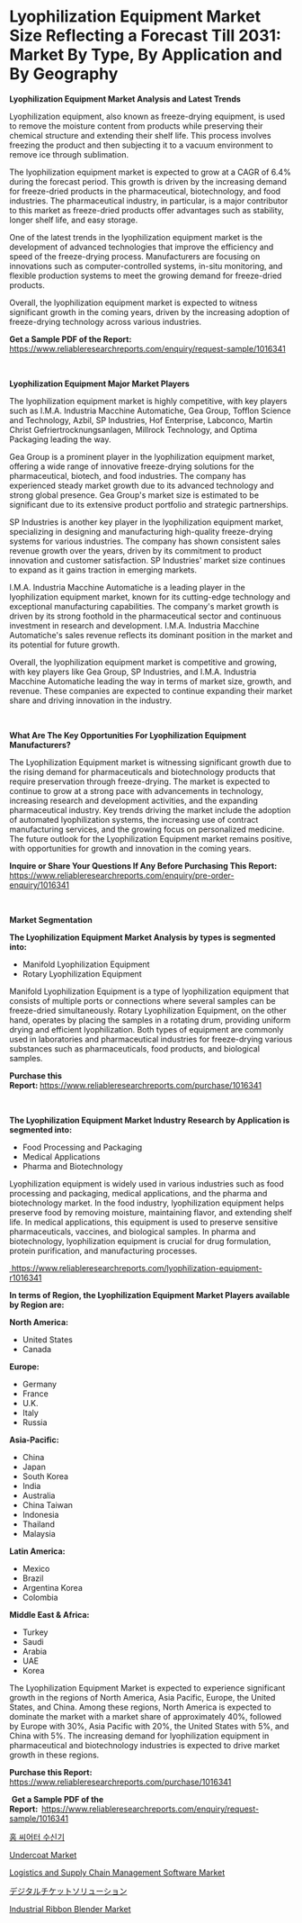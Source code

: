 <p><h1>Lyophilization Equipment Market Size Reflecting a Forecast Till 2031: Market By Type, By Application and By Geography</h1></p><p><strong>Lyophilization Equipment Market Analysis and Latest Trends</strong></p>
<p><p>Lyophilization equipment, also known as freeze-drying equipment, is used to remove the moisture content from products while preserving their chemical structure and extending their shelf life. This process involves freezing the product and then subjecting it to a vacuum environment to remove ice through sublimation.</p><p>The lyophilization equipment market is expected to grow at a CAGR of 6.4% during the forecast period. This growth is driven by the increasing demand for freeze-dried products in the pharmaceutical, biotechnology, and food industries. The pharmaceutical industry, in particular, is a major contributor to this market as freeze-dried products offer advantages such as stability, longer shelf life, and easy storage.</p><p>One of the latest trends in the lyophilization equipment market is the development of advanced technologies that improve the efficiency and speed of the freeze-drying process. Manufacturers are focusing on innovations such as computer-controlled systems, in-situ monitoring, and flexible production systems to meet the growing demand for freeze-dried products.</p><p>Overall, the lyophilization equipment market is expected to witness significant growth in the coming years, driven by the increasing adoption of freeze-drying technology across various industries.</p></p>
<p><strong>Get a Sample PDF of the Report:&nbsp;</strong> <a href="https://www.reliableresearchreports.com/enquiry/request-sample/1016341">https://www.reliableresearchreports.com/enquiry/request-sample/1016341</a></p>
<p>&nbsp;</p>
<p><strong>Lyophilization Equipment Major Market Players</strong></p>
<p><p>The lyophilization equipment market is highly competitive, with key players such as I.M.A. Industria Macchine Automatiche, Gea Group, Tofflon Science and Technology, Azbil, SP Industries, Hof Enterprise, Labconco, Martin Christ Gefriertrocknungsanlagen, Millrock Technology, and Optima Packaging leading the way. </p><p>Gea Group is a prominent player in the lyophilization equipment market, offering a wide range of innovative freeze-drying solutions for the pharmaceutical, biotech, and food industries. The company has experienced steady market growth due to its advanced technology and strong global presence. Gea Group's market size is estimated to be significant due to its extensive product portfolio and strategic partnerships.</p><p>SP Industries is another key player in the lyophilization equipment market, specializing in designing and manufacturing high-quality freeze-drying systems for various industries. The company has shown consistent sales revenue growth over the years, driven by its commitment to product innovation and customer satisfaction. SP Industries' market size continues to expand as it gains traction in emerging markets.</p><p>I.M.A. Industria Macchine Automatiche is a leading player in the lyophilization equipment market, known for its cutting-edge technology and exceptional manufacturing capabilities. The company's market growth is driven by its strong foothold in the pharmaceutical sector and continuous investment in research and development. I.M.A. Industria Macchine Automatiche's sales revenue reflects its dominant position in the market and its potential for future growth.</p><p>Overall, the lyophilization equipment market is competitive and growing, with key players like Gea Group, SP Industries, and I.M.A. Industria Macchine Automatiche leading the way in terms of market size, growth, and revenue. These companies are expected to continue expanding their market share and driving innovation in the industry.</p></p>
<p>&nbsp;</p>
<p><strong>What Are The Key Opportunities For Lyophilization Equipment Manufacturers?</strong></p>
<p><p>The Lyophilization Equipment market is witnessing significant growth due to the rising demand for pharmaceuticals and biotechnology products that require preservation through freeze-drying. The market is expected to continue to grow at a strong pace with advancements in technology, increasing research and development activities, and the expanding pharmaceutical industry. Key trends driving the market include the adoption of automated lyophilization systems, the increasing use of contract manufacturing services, and the growing focus on personalized medicine. The future outlook for the Lyophilization Equipment market remains positive, with opportunities for growth and innovation in the coming years.</p></p>
<p><strong>Inquire or Share Your Questions If Any Before Purchasing This Report:</strong> <a href="https://www.reliableresearchreports.com/enquiry/pre-order-enquiry/1016341">https://www.reliableresearchreports.com/enquiry/pre-order-enquiry/1016341</a></p>
<p>&nbsp;</p>
<p><strong>Market Segmentation</strong></p>
<p><strong>The Lyophilization Equipment Market Analysis by types is segmented into:</strong></p>
<p><ul><li>Manifold Lyophilization Equipment</li><li>Rotary Lyophilization Equipment</li></ul></p>
<p><p>Manifold Lyophilization Equipment is a type of lyophilization equipment that consists of multiple ports or connections where several samples can be freeze-dried simultaneously. Rotary Lyophilization Equipment, on the other hand, operates by placing the samples in a rotating drum, providing uniform drying and efficient lyophilization. Both types of equipment are commonly used in laboratories and pharmaceutical industries for freeze-drying various substances such as pharmaceuticals, food products, and biological samples.</p></p>
<p><strong>Purchase this Report:&nbsp;</strong><a href="https://www.reliableresearchreports.com/purchase/1016341">https://www.reliableresearchreports.com/purchase/1016341</a></p>
<p>&nbsp;</p>
<p><strong>The Lyophilization Equipment Market Industry Research by Application is segmented into:</strong></p>
<p><ul><li>Food Processing and Packaging</li><li>Medical Applications</li><li>Pharma and Biotechnology</li></ul></p>
<p><p>Lyophilization equipment is widely used in various industries such as food processing and packaging, medical applications, and the pharma and biotechnology market. In the food industry, lyophilization equipment helps preserve food by removing moisture, maintaining flavor, and extending shelf life. In medical applications, this equipment is used to preserve sensitive pharmaceuticals, vaccines, and biological samples. In pharma and biotechnology, lyophilization equipment is crucial for drug formulation, protein purification, and manufacturing processes.</p></p>
<p><a href="https://www.reliableresearchreports.com/lyophilization-equipment-r1016341">&nbsp;https://www.reliableresearchreports.com/lyophilization-equipment-r1016341</a></p>
<p><strong>In terms of Region, the Lyophilization Equipment Market Players available by Region are:</strong></p>
<p>
    <p> <strong> North America: </strong>
        <ul>
            <li>United States</li>
            <li>Canada</li>
        </ul>
        </p> 
    <p> <strong> Europe: </strong>
        <ul>
            <li>Germany</li>
            <li>France</li>
            <li>U.K.</li>
            <li>Italy</li>
            <li>Russia</li>
        </ul>
        </p> 
    <p> <strong> Asia-Pacific: </strong>
        <ul>
            <li>China</li>
            <li>Japan</li>
            <li>South Korea</li>
            <li>India</li>
            <li>Australia</li>
            <li>China Taiwan</li>
            <li>Indonesia</li>
            <li>Thailand</li>
            <li>Malaysia</li>
        </ul>
        </p> 
    <p> <strong> Latin America: </strong>
        <ul>
            <li>Mexico</li>
            <li>Brazil</li>
            <li>Argentina Korea</li>
            <li>Colombia</li>
        </ul>
        </p> 
    <p> <strong> Middle East & Africa: </strong>
        <ul>
            <li>Turkey</li>
            <li>Saudi</li>
            <li>Arabia</li>
            <li>UAE</li>
            <li>Korea</li>
        </ul>
    </p>
    </p>
<p><p>The Lyophilization Equipment Market is expected to experience significant growth in the regions of North America, Asia Pacific, Europe, the United States, and China. Among these regions, North America is expected to dominate the market with a market share of approximately 40%, followed by Europe with 30%, Asia Pacific with 20%, the United States with 5%, and China with 5%. The increasing demand for lyophilization equipment in pharmaceutical and biotechnology industries is expected to drive market growth in these regions.</p></p>
<p><strong>Purchase this Report: </strong><a href="https://www.reliableresearchreports.com/purchase/1016341">https://www.reliableresearchreports.com/purchase/1016341</a></p>
<p>&nbsp;<strong>Get a Sample PDF of the Report:&nbsp;&nbsp;</strong><a href="https://www.reliableresearchreports.com/enquiry/request-sample/1016341">https://www.reliableresearchreports.com/enquiry/request-sample/1016341</a></p>
<p><strong></strong></p>
<p><p><a href="https://github.com/hook46569/Market-Research-Report-List-1/blob/main/747729935321.md">홈 씨어터 수신기</a></p><p><a href="https://issuu.com/reportprime-2/docs/undercoat-market-size-2030.pptx">Undercoat Market</a></p><p><a href="https://spotless-saver-8fd.notion.site/Logistics-and-Supply-Chain-Management-Software-Market-Trends-Forecast-and-Competitive-Analysis-to-b2cfa5031f72401ab272da62cf71d871">Logistics and Supply Chain Management Software Market</a></p><p><a href="https://medium.com/@rylanaufman56456/%E3%83%87%E3%82%B8%E3%82%BF%E3%83%AB%E3%83%81%E3%82%B1%E3%83%83%E3%83%88%E3%82%BD%E3%83%AA%E3%83%A5%E3%83%BC%E3%82%B7%E3%83%A7%E3%83%B3%E5%B8%82%E5%A0%B4%E3%81%AF-%E5%B8%82%E5%A0%B4%E3%82%B7%E3%82%A7%E3%82%A2-%E5%B8%82%E5%A0%B4%E3%83%88%E3%83%AC%E3%83%B3%E3%83%89-%E5%B8%82%E5%A0%B4%E6%88%90%E9%95%B7%E3%81%AB%E9%96%A2%E3%81%99%E3%82%8B%E6%83%85%E5%A0%B1%E3%82%92%E6%8F%90%E4%BE%9B%E3%81%97%E3%81%A6%E3%81%84%E3%81%BE%E3%81%99-0a25b236ad53">デジタルチケットソリューション</a></p><p><a href="https://view.publitas.com/reportprime-1/industrial-ribbon-blender-market-outlook-industry-overview-and-forecast-2024-to-2031/">Industrial Ribbon Blender Market</a></p></p>